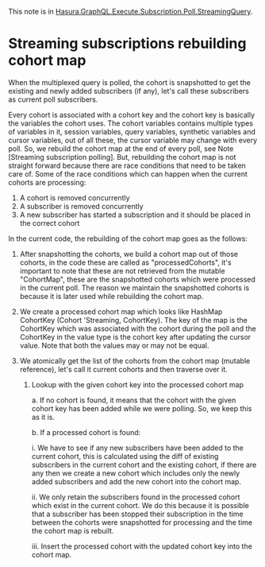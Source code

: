 This note is in [Hasura.GraphQL.Execute.Subscription.Poll.StreamingQuery](https://github.com/hasura/graphql-engine/blob/master/server/src-lib/Hasura/GraphQL/Execute/Subscription/Poll/StreamingQuery.hs#L50).

# Streaming subscriptions rebuilding cohort map


When the multiplexed query is polled, the cohort is snapshotted to get the
existing and newly added subscribers (if any), let's call these subscribers as
current poll subscribers.

Every cohort is associated with a cohort key and the cohort key is basically the
variables the cohort uses. The cohort variables contains multiple types of
variables in it, session variables, query variables, synthetic variables and
cursor variables, out of all these, the cursor variable may change with every
poll. So, we rebuild the cohort map at the end of every poll, see Note
[Streaming subscription polling]. But, rebuilding the cohort map is not straight
forward because there are race conditions that need to be taken care of. Some of
the race conditions which can happen when the current cohorts are processing:

1. A cohort is removed concurrently
2. A subscriber is removed concurrently
3. A new subscriber has started a subscription and it should be placed in the correct cohort

In the current code, the rebuilding of the cohort map goes as the follows:

1. After snapshotting the cohorts, we build a cohort map out of those cohorts,
   in the code these are called as "processedCohorts", it's important to note
   that these are not retrieved from the mutable "CohortMap", these are the
   snapshotted cohorts which were processed in the current poll. The reason we
   maintain the snapshotted cohorts is because it is later used while rebuilding
   the cohort map.

2. We create a processed cohort map which looks like HashMap CohortKey (Cohort
   'Streaming, CohortKey). The key of the map is the CohortKey which was
   associated with the cohort during the poll and the CohortKey in the value
   type is the cohort key after updating the cursor value. Note that both the
   values may or may not be equal.

3. We atomically get the list of the cohorts from the cohort map (mutable
reference), let's call it current cohorts and then traverse over it.

   1. Lookup with the given cohort key into the processed cohort map

      a. If no cohort is found, it means that the cohort with the given cohort
         key has been added while we were polling. So, we keep this as it is.

      b. If a processed cohort is found:

         i. We have to see if any new subscribers have been added to the current
            cohort, this is calculated using the diff of existing subscribers in
            the current cohort and the existing cohort, if there are any then we
            create a new cohort which includes only the newly added subscribers
            and add the new cohort into the cohort map.

         ii. We only retain the subscribers found in the processed cohort which
             exist in the current cohort. We do this because it is possible that
             a subscriber has been stopped their subscription in the time
             between the cohorts were snapshotted for processing and the time
             the cohort map is rebuilt.

         iii. Insert the processed cohort with the updated cohort key into the
         cohort map.

